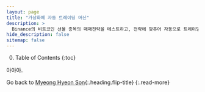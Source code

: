 ```yaml
---
layout: page
title: "가상화폐 자동 트레이딩 머신"
description: >
  Binance의 비트코인 선물 종목의 매매전략을 테스트하고, 전략에 맞추어 자동으로 트레이딩하는 봇을 만드는 개인 프로젝트입니다.
hide_description: false
sitemap: false
---
```


0. Table of Contents
{:toc}

아아아.

Go back to [Myeong Hyeon Son](/about/){:.heading.flip-title}
{:.read-more}